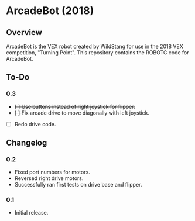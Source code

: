 # ArcadeBot (2018)
## Overview
ArcadeBot is the VEX robot created by WildStang for use in the 2018 VEX competition, "Turning Point". This repository contains the ROBOTC code for ArcadeBot.

## To-Do
### 0.3
* ~~[ ] Use buttons instead of right joystick for flipper.~~
* ~~[ ] Fix arcade drive to move diagonally with left joystick.~~
* [ ] Redo drive code.

## Changelog
### 0.2
* Fixed port numbers for motors.
* Reversed right drive motors.
* Successfully ran first tests on drive base and flipper.

### 0.1
* Initial release.
